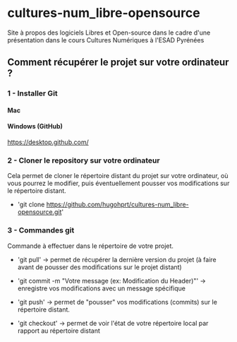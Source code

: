 # cultures-num_libre-opensource
Site à propos des logiciels Libres et Open-source dans le cadre d'une présentation dans le cours Cultures Numériques à l'ESAD Pyrénées

## Comment récupérer le projet sur votre ordinateur ?

### 1 - Installer Git
#### Mac

#### Windows (GitHub)
https://desktop.github.com/

### 2 - Cloner le repository sur votre ordinateur
Cela permet de cloner le répertoire distant du projet sur votre ordinateur, où vous pourrez le modifier, puis éventuellement pousser vos modifications sur le répertoire distant.

  - 'git clone https://github.com/hugohprt/cultures-num_libre-opensource.git'

### 3 - Commandes git
Commande à effectuer dans le répertoire de votre projet.

- 'git pull' -> permet de récupérer la dernière version du projet (à faire avant de pousser des modifications sur le projet distant)

- 'git commit -m "Votre message (ex: Modification du Header)"' -> enregistre vos modifications avec un message spécifique

- 'git push' -> permet de "pousser" vos modifications (commits) sur le répertoire distant.

- 'git checkout' -> permet de voir l'état de votre répertoire local par rapport au répertoire distant
